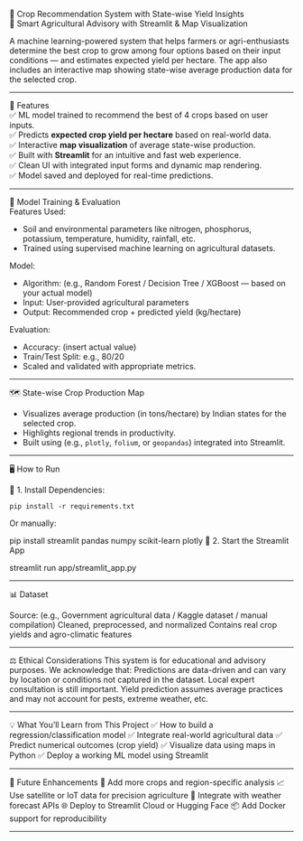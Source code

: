 🌾 Crop Recommendation System with State-wise Yield Insights  
🚀 Smart Agricultural Advisory with Streamlit & Map Visualization

A machine learning-powered system that helps farmers or agri-enthusiasts determine the best crop to grow among four options based on their input conditions — and estimates expected yield per hectare. The app also includes an interactive map showing state-wise average production data for the selected crop.

-------------------------------------------------------------------------------

📌 Features  
✅ ML model trained to recommend the best of 4 crops based on user inputs.  
✅ Predicts **expected crop yield per hectare** based on real-world data.  
✅ Interactive **map visualization** of average state-wise production.  
✅ Built with **Streamlit** for an intuitive and fast web experience.  
✅ Clean UI with integrated input forms and dynamic map rendering.  
✅ Model saved and deployed for real-time predictions.

-------------------------------------------------------------------------------

🧠 Model Training & Evaluation  
Features Used:
- Soil and environmental parameters like nitrogen, phosphorus, potassium, temperature, humidity, rainfall, etc.
- Trained using supervised machine learning on agricultural datasets.

Model:
- Algorithm: (e.g., Random Forest / Decision Tree / XGBoost — based on your actual model)
- Input: User-provided agricultural parameters
- Output: Recommended crop + predicted yield (kg/hectare)

Evaluation:
- Accuracy: (insert actual value)
- Train/Test Split: e.g., 80/20
- Scaled and validated with appropriate metrics.

-------------------------------------------------------------------------------

🗺️ State-wise Crop Production Map  
- Visualizes average production (in tons/hectare) by Indian states for the selected crop.  
- Highlights regional trends in productivity.  
- Built using (e.g., `plotly`, `folium`, or `geopandas`) integrated into Streamlit.

-------------------------------------------------------------------------------

🖥️ How to Run  

🧪 1. Install Dependencies:

    pip install -r requirements.txt


Or manually:


pip install streamlit pandas numpy scikit-learn plotly
🚀 2. Start the Streamlit App


streamlit run app/streamlit_app.py

---------------------------------------------------------------------------------------------------

📊 Dataset

Source: (e.g., Government agricultural data / Kaggle dataset / manual compilation)
Cleaned, preprocessed, and normalized
Contains real crop yields and agro-climatic features

------------------------------------------------------------------------------------------------------

⚖️ Ethical Considerations
This system is for educational and advisory purposes.
We acknowledge that:
Predictions are data-driven and can vary by location or conditions not captured in the dataset.
Local expert consultation is still important.
Yield prediction assumes average practices and may not account for pests, extreme weather, etc.

-----------------------------------------------------------------------------------------------------------
💡 What You’ll Learn from This Project
✅ How to build a regression/classification model
✅ Integrate real-world agricultural data
✅ Predict numerical outcomes (crop yield)
✅ Visualize data using maps in Python
✅ Deploy a working ML model using Streamlit

----------------------------------------------------------------------------------------------------------

📌 Future Enhancements
🌾 Add more crops and region-specific analysis
📈 Use satellite or IoT data for precision agriculture
🧠 Integrate with weather forecast APIs
🌐 Deploy to Streamlit Cloud or Hugging Face
📦 Add Docker support for reproducibility

-----------------------------------------------------------------------------------------------------------

